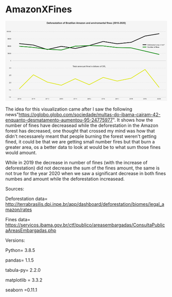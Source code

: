 # AmazonXFines

![alt text](https://github.com/GuilhermeGAraujo/AmazonxFines/blob/main/Amzon_fines_vis.png)

The idea for this visualization came after I saw the following news"https://oglobo.globo.com/sociedade/multas-do-ibama-cairam-42-enquanto-desmatamento-aumentou-95-24775977". It shows how the number of fines have decreasead while the deforestation in the Amazon forest has decreased, one thought that crossed my mind was how that didn't necessarely meant that people burning the forest weren't getting fined, it could be that we are getting small number fires but that burn a greater area, os a better data to look at would be to what sum those fines would amount. 

While in 2019 the decrease in number of fines (with the increase of deforestation) did not decrease the sum of the fines amount, the same is not true for the year 2020 when we saw a significant decrease in both fines numbes and amount while the deforestation increasead.

Sources:

Deforestation data= http://terrabrasilis.dpi.inpe.br/app/dashboard/deforestation/biomes/legal_amazon/rates

Fines data= https://servicos.ibama.gov.br/ctf/publico/areasembargadas/ConsultaPublicaAreasEmbargadas.php

Versions:

Python= 3.8.5

pandas=  1.1.5

tabula-py= 2.2.0

matplotlib = 3.3.2

seaborn =0.11.1
